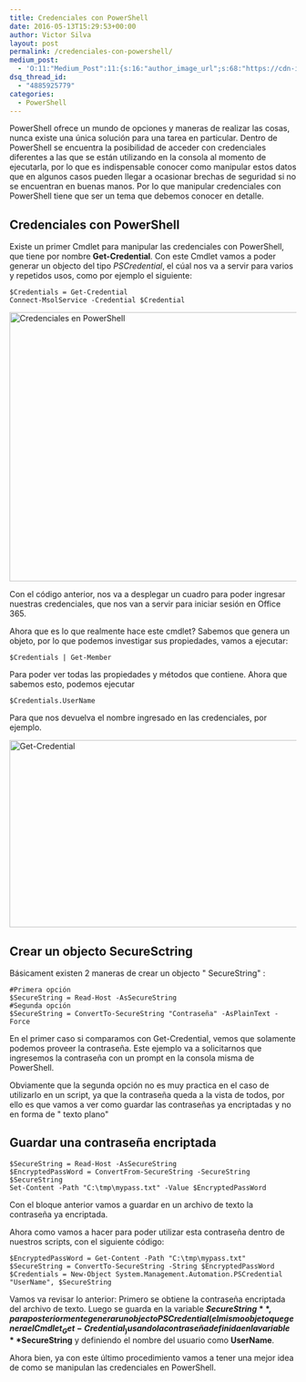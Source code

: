 ```yaml
---
title: Credenciales con PowerShell
date: 2016-05-13T15:29:53+00:00
author: Victor Silva
layout: post
permalink: /credenciales-con-powershell/
medium_post:
  - 'O:11:"Medium_Post":11:{s:16:"author_image_url";s:68:"https://cdn-images-1.medium.com/fit/c/200/200/0*Sz3Js055VwE6KyPu.jpg";s:10:"author_url";s:33:"https://medium.com/@vmsilvamolina";s:11:"byline_name";N;s:12:"byline_email";N;s:10:"cross_link";s:2:"no";s:2:"id";s:12:"91608ca27c0a";s:21:"follower_notification";s:3:"yes";s:7:"license";s:19:"all-rights-reserved";s:14:"publication_id";s:2:"-1";s:6:"status";s:6:"public";s:3:"url";s:74:"https://medium.com/@vmsilvamolina/credenciales-con-powershell-91608ca27c0a";}'
dsq_thread_id:
  - "4885925779"
categories:
  - PowerShell
---
```

PowerShell ofrece un mundo de opciones y maneras de realizar las cosas, nunca existe una única solución para una tarea en particular. Dentro de PowerShell se encuentra la posibilidad de acceder con credenciales diferentes a las que se están utilizando en la consola al momento de ejecutarla, por lo que es indispensable conocer como manipular estos datos que en algunos casos pueden llegar a ocasionar brechas de seguridad si no se encuentran en buenas manos. Por lo que manipular credenciales con PowerShell tiene que ser un tema que debemos conocer en detalle.

## Credenciales con PowerShell

Existe un primer Cmdlet para manipular las credenciales con PowerShell, que tiene por nombre **Get-Credential**. Con este Cmdlet vamos a poder generar un objecto del tipo _PSCredential_, el cúal nos va a servir para varios y repetidos usos, como por ejemplo el siguiente:

    $Credentials = Get-Credential
    Connect-MsolService -Credential $Credential
    

<img src="https://lh3.googleusercontent.com/uJ75p2wvuWv3U5cTiKO3HXyA-CANNbTNhldYQJFS4rT90cwfrmnEUn6DZ5ndkK10jGKXVC-wZAJi96Z3qHyX-H8w7gMjpu1Mev22KypkyvYdLbsmYQRhYC0kKsJ8B30zRh11ckLuA-Tz5nwzpjjl4zjKgEMaOfHA5d3v4Hn_vKGVbKVcGRRUsB3Lz1WiREw3FBT2SACVKeVyTmzlFjOpxUIt7045vIVJqAOHLnAPasaFs7oNpjIFwu844A-QeL2Yl3ZwutycLeIJj7Rp7-fvy4l0SeQmCHfsH8AF3iWBeJ27fC1n2mhhxULTZAtLfaUayy-1ucrAX5TghH6UtK38UARyt9aSn_JAm48DUJrFDds_TOdCdZOzEr-Uil7sn3tziCzJSLqnQAN8EtxSgr9c8tAXNPwe3TV5wwgKE4dSxRqR6AOJAtfMd5x7Dq7QpfCccCUycMIDtTIvCsiUx6mQRqyLcNLguoD53dI9Nhh532NYxgAmGUUWhIdZLfuM6bopb70oBQJbdBXaK4OBTvenIm3NqUhCvRBzp10HzUsLt1nItQEct7xjw3BLYd3gR0aSakWhT_0yxuAFri03p9ZYsJH_r8tvt7M=w857-h473-no" width="857" height="473" alt="Credenciales en PowerShell" class="alignnone" />

Con el código anterior, nos va a desplegar un cuadro para poder ingresar nuestras credenciales, que nos van a servir para iniciar sesión en Office 365.

Ahora que es lo que realmente hace este cmdlet? Sabemos que genera un objeto, por lo que podemos investigar sus propiedades, vamos a ejecutar:

    $Credentials | Get-Member
    

Para poder ver todas las propiedades y métodos que contiene. Ahora que sabemos esto, podemos ejecutar

    $Credentials.UserName 
    

Para que nos devuelva el nombre ingresado en las credenciales, por ejemplo.

<img src="https://lh3.googleusercontent.com/7U_v4OjTD5Oo1SzHIt4Ivqc9rDaKtUKqlwR1_TPNOaQUm3cC3gByCPWCb-g0-KddTSlCeabInhkuM5_bZw4c__GCC2qopRqLa0x6oWIh3XMaHwniszUucmTu9AcxcEScSHLdAxyfb6safpIcgn55RnUHD-QaKkglzQP7LXzrzVYji0Xvvjeph2WiwcWXylNy-Pl_cgaLUdajaVzMUCNMi_1Koph_9YQDpEHzyK7zULhSFo4xZhjDPrmuI_l4z319PfGNhCVd9EX_Agu-6D5mioiUrqrG5u7ehknbqGvqLvalioCfPA5vlgSoj5CWfx0uUbAUv_ap9dCuAanYiKn_5J8wYDUWpyFciAtaPSjSfrFufMDuspJ8TVECorZk0vLfR1aK9xZNBZLQJowjTFLYLUk1xM3OFzcJmncYdkxl1MtaDSTk1fWfqJdc7oaWiSm8j5QzyKV7a1g2b6EPpgHwuFec8y8J5pv6KWnDIc-_NEJUhOgE3jX9ftsECbro2C9OGTEZq5hQ6AqgLYsS8wd78g3oC4NniQt11W-0Lx9qolQvrYGeP-t8Vn2RR5QqMQkN1Qnj2bK0qXUUVZ8QOBge4OftQzqtB-g=w859-h329-no" width="859" height="329" alt="Get-Credential" class="alignnone" />

## Crear un objecto SecureSctring

Básicament existen 2 maneras de crear un objecto "
SecureString"
:

    #Primera opción
    $SecureString = Read-Host -AsSecureString
    #Segunda opción
    $SecureString = ConvertTo-SecureString "Contraseña" -AsPlainText -Force
    

En el primer caso si comparamos con Get-Credential, vemos que solamente podemos proveer la contraseña. Este ejemplo va a solicitarnos que ingresemos la contraseña con un prompt en la consola misma de PowerShell.

Obviamente que la segunda opción no es muy practica en el caso de utilizarlo en un script, ya que la contraseña queda a la vista de todos, por ello es que vamos a ver como guardar las contraseñas ya encriptadas y no en forma de "
texto plano"


## Guardar una contraseña encriptada

    $SecureString = Read-Host -AsSecureString
    $EncryptedPassWord = ConvertFrom-SecureString -SecureString $SecureString
    Set-Content -Path "C:\tmp\mypass.txt" -Value $EncryptedPassWord
    

Con el bloque anterior vamos a guardar en un archivo de texto la contraseña ya encriptada.

Ahora como vamos a hacer para poder utilizar esta contraseña dentro de nuestros scripts, con el siguiente código:

    $EncryptedPassWord = Get-Content -Path "C:\tmp\mypass.txt"
    $SecureString = ConvertTo-SecureString -String $EncryptedPassWord
    $Credentials = New-Object System.Management.Automation.PSCredential "UserName", $SecureString
    

Vamos va revisar lo anterior: Primero se obtiene la contraseña encriptada del archivo de texto. Luego se guarda en la variable **$SecureString**, para posteriormente generar un objecto PSCredential (el mismo objeto que genera el Cmdlet _Get-Credential_) usando la contraseña definida en la variable **$SecureString** y definiendo el nombre del usuario como **UserName**.

Ahora bien, ya con este último procedimiento vamos a tener una mejor idea de como se manipulan las credenciales en PowerShell.
